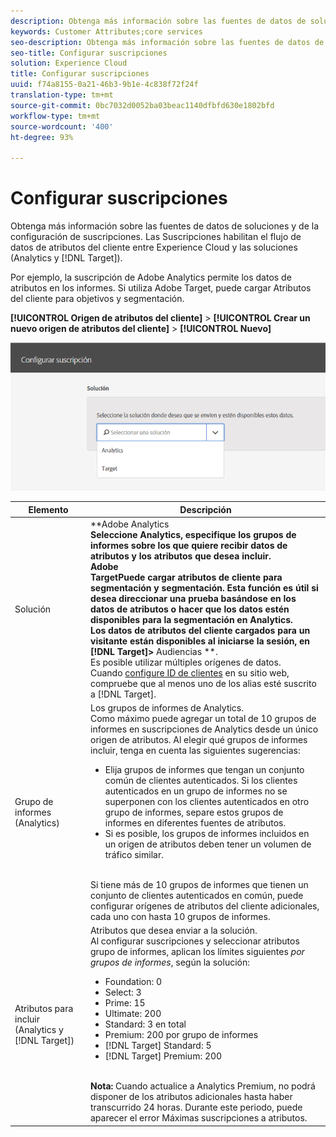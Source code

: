 ```yaml
---
description: Obtenga más información sobre las fuentes de datos de soluciones y de la configuración de suscripciones. Las Suscripciones habilitan el flujo de datos de atributos del cliente entre Experience Cloud y las soluciones (Analytics y Target).
keywords: Customer Attributes;core services
seo-description: Obtenga más información sobre las fuentes de datos de soluciones y de la configuración de suscripciones. Las Suscripciones habilitan el flujo de datos de atributos del cliente entre Experience Cloud y las soluciones (Analytics y Target).
seo-title: Configurar suscripciones
solution: Experience Cloud
title: Configurar suscripciones
uuid: f74a8155-0a21-46b3-9b1e-4c838f72f24f
translation-type: tm+mt
source-git-commit: 0bc7032d0052ba03beac1140dfbfd630e1802bfd
workflow-type: tm+mt
source-wordcount: '400'
ht-degree: 93%

---
```



# Configurar suscripciones

Obtenga más información sobre las fuentes de datos de soluciones y de la configuración de suscripciones. Las Suscripciones habilitan el flujo de datos de atributos del cliente entre Experience Cloud y las soluciones (Analytics y [!DNL Target]).

Por ejemplo, la suscripción de Adobe Analytics permite los datos de atributos en los informes. Si utiliza Adobe Target, puede cargar Atributos del cliente para objetivos y segmentación.

**[!UICONTROL Origen de atributos del cliente]** > **[!UICONTROL Crear un nuevo origen de atributos del cliente]** > **[!UICONTROL Nuevo]**

![](assets/configure_subscription_page.png)

| Elemento | Descripción |
|--- |--- |
| Solución | **Adobe Analytics **<br>Seleccione Analytics, especifique los grupos de informes sobre los que quiere recibir datos de atributos y los atributos que desea incluir.<br>**Adobe**<br>TargetPuede cargar atributos de cliente para segmentación y segmentación. Esta función es útil si desea direccionar una prueba basándose en los datos de atributos o hacer que los datos estén disponibles para la segmentación en Analytics.<br>Los datos de atributos del cliente cargados para un visitante están disponibles al iniciarse la sesión, en **[!DNL Target]**>** Audiencias **.<br>Es posible utilizar múltiples orígenes de datos. Cuando [configure ID de clientes](../core-services/core-services.md) en su sitio web, compruebe que al menos uno de los alias esté suscrito a [!DNL Target]. |
| Grupo de informes (Analytics) | Los grupos de informes de Analytics.<br>Como máximo puede agregar un total de 10 grupos de informes en suscripciones de Analytics desde un único origen de atributos. Al elegir qué grupos de informes incluir, tenga en cuenta las siguientes sugerencias:<ul><li>Elija grupos de informes que tengan un conjunto común de clientes autenticados. Si los clientes autenticados en un grupo de informes no se superponen con los clientes autenticados en otro grupo de informes, separe estos grupos de informes en diferentes fuentes de atributos.</li><li>Si es posible, los grupos de informes incluidos en un origen de atributos deben tener un volumen de tráfico similar.</li></ul><br>Si tiene más de 10 grupos de informes que tienen un conjunto de clientes autenticados en común, puede configurar orígenes de atributos del cliente adicionales, cada uno con hasta 10 grupos de informes. |
| Atributos para incluir (Analytics y [!DNL Target]) | Atributos que desea enviar a la solución. <br>Al configurar suscripciones y seleccionar atributos grupo de informes, aplican los límites siguientes _por grupos de informes_, según la solución:<ul><li>Foundation: 0</li><li>Select: 3</li><li>Prime: 15</li><li>Ultimate: 200</li><li>Standard: 3 en total</li><li>Premium: 200 por grupo de informes</li><li>[!DNL Target] Standard: 5</li><li>[!DNL Target] Premium: 200</li></ul><br>**Nota:** Cuando actualice a Analytics Premium, no podrá disponer de los atributos adicionales hasta haber transcurrido 24 horas. Durante este periodo, puede aparecer el error Máximas suscripciones a atributos. |
